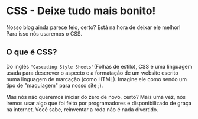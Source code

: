 # CSS - Deixe tudo mais bonito!

Nosso blog ainda parece feio, certo? Está na hora de deixar ele melhor! Para isso nós usaremos o CSS.

## O que é CSS?

Do inglês ```"Cascading Style Sheets"```(Folhas de estilo), CSS é uma linguagem usada para descrever o aspecto e a formatação de um website escrito numa linguagem de marcação (como HTML). Imagine ele como sendo um tipo de "maquiagem" para nosso site ;).

Mas nós não queremos iniciar do zero de novo, certo? Mais uma vez, nós iremos usar algo que foi feito por programadores e disponibilizado de graça na internet. Você sabe, reinventar a roda não é nada divertido.
